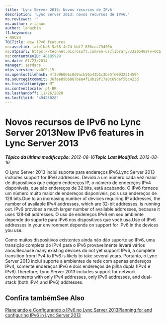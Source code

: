 ```yaml
---
title: 'Lync Server 2013: Novos recursos de IPv6'
description: 'Lync Server 2013: novos recursos de IPv6.'
ms.reviewer: ''
ms.author: v-lanac
author: lanachin
f1.keywords:
- NOCSH
TOCTitle: New IPv6 features
ms:assetid: fafe1ba6-5a58-4e74-bbf7-856ccc73490b
ms:mtpsurl: https://technet.microsoft.com/en-us/library/JJ205409(v=OCS.15)
ms:contentKeyID: 48185929
ms.date: 07/23/2014
manager: serdars
mtps_version: v=OCS.15
ms.openlocfilehash: 4f3e96066c8d0acb56a43b1c3be5fe0032314594
ms.sourcegitcommit: 36fee89bb887bea4f18b19f17a8c69daf5bc423d
ms.translationtype: MT
ms.contentlocale: pt-BR
ms.lasthandoff: 11/26/2020
ms.locfileid: "49425028"
---
```

# <a name="new-ipv6-features-in-lync-server-2013"></a><span data-ttu-id="82fde-103">Novos recursos de IPv6 no Lync Server 2013</span><span class="sxs-lookup"><span data-stu-id="82fde-103">New IPv6 features in Lync Server 2013</span></span>

<div data-xmlns="http://www.w3.org/1999/xhtml">

<div class="topic" data-xmlns="http://www.w3.org/1999/xhtml" data-msxsl="urn:schemas-microsoft-com:xslt" data-cs="https://msdn.microsoft.com/">

<div data-asp="https://msdn2.microsoft.com/asp">



</div>

<div id="mainSection">

<div id="mainBody"><span data-ttu-id="82fde-104">

<span> </span></span><span class="sxs-lookup"><span data-stu-id="82fde-104">

<span> </span></span></span>

<span data-ttu-id="82fde-105">_**Tópico da última modificação:** 2012-08-16_</span><span class="sxs-lookup"><span data-stu-id="82fde-105">_**Topic Last Modified:** 2012-08-16_</span></span>

<span data-ttu-id="82fde-106">O Lync Server 2013 inclui suporte para endereços IPv6.</span><span class="sxs-lookup"><span data-stu-id="82fde-106">Lync Server 2013 includes support for IPv6 addresses.</span></span> <span data-ttu-id="82fde-107">Devido a um número cada vez maior de dispositivos que exigem endereços IP, o número de endereços IPv4 disponíveis, que são endereços de 32 bits, está acabando. O IPv6 fornece um número muito maior de endereços disponíveis, pois usa endereços de 128 bits.</span><span class="sxs-lookup"><span data-stu-id="82fde-107">Due to an increasing number of devices requiring IP addresses, the number of available IPv4 addresses, which are 32-bit addresses, is running out. IPv6 provides a much larger number of available addresses, because it uses 128-bit addresses.</span></span> <span data-ttu-id="82fde-108">O uso de endereços IPv6 em seu ambiente depende do suporte para IPv6 nos dispositivos que você usa.</span><span class="sxs-lookup"><span data-stu-id="82fde-108">Use of IPv6 addresses in your environment depends on support for IPv6 in the devices you use.</span></span>

<span data-ttu-id="82fde-109">Como muitos dispositivos existentes ainda não dão suporte ao IPv6, uma transição completa do IPv4 para o IPv6 provavelmente levará vários anos.</span><span class="sxs-lookup"><span data-stu-id="82fde-109">Because many existing devices do not yet support IPv6, a complete transition from IPv4 to IPv6 is likely to take several years.</span></span> <span data-ttu-id="82fde-110">Portanto, o Lync Server 2013 inclui suporte a ambientes de rede com apenas endereços IPv4, somente endereços IPv6 e dois endereços de pilha dupla (IPv4 e IPv6).</span><span class="sxs-lookup"><span data-stu-id="82fde-110">Therefore, Lync Server 2013 includes support for network environments with only IPv4 addresses, only IPv6 addresses, and dual-stack (both IPv4 and IPv6) addresses.</span></span>

<div>

## <a name="see-also"></a><span data-ttu-id="82fde-111">Confira também</span><span class="sxs-lookup"><span data-stu-id="82fde-111">See Also</span></span>


[<span data-ttu-id="82fde-112">Planejando e Configurando o IPv6 no Lync Server 2013</span><span class="sxs-lookup"><span data-stu-id="82fde-112">Planning for and configuring IPv6 in Lync Server 2013</span></span>](lync-server-2013-planning-for-and-configuring-ipv6.md)  
  

<span data-ttu-id="82fde-113"></div>

</div>

<span> </span>

</div>

</div>

</span><span class="sxs-lookup"><span data-stu-id="82fde-113"></div>

</div>

<span> </span>

</div>

</div>

</span></span></div>


